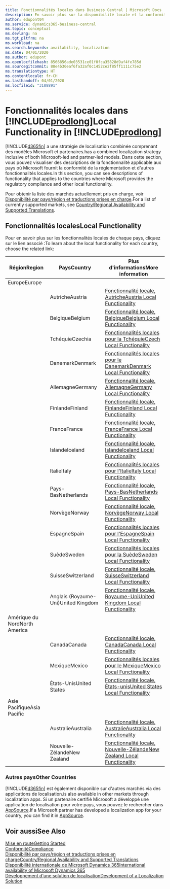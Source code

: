 ```yaml
---
title: Fonctionnalités locales dans Business Central | Microsoft Docs
description: En savoir plus sur la disponibilité locale et la conformité de la réglementation de Dynamics 365 Business Central.
author: edupont04
ms.service: dynamics365-business-central
ms.topic: conceptual
ms.devlang: na
ms.tgt_pltfrm: na
ms.workload: na
ms.search.keywords: availability, localization
ms.date: 04/01/2020
ms.author: edupont
ms.openlocfilehash: 8566856ade03531ce01f0fca35828d9af4fe785d
ms.sourcegitcommit: 88e4b30eaf6fa32af0c1452ce2f85ff1111c75e2
ms.translationtype: HT
ms.contentlocale: fr-CH
ms.lasthandoff: 04/01/2020
ms.locfileid: "3188891"
---
```

# <a name="local-functionality-in-prodlong"></a><span data-ttu-id="1d1ed-103">Fonctionnalités locales dans [!INCLUDE[prodlong](includes/prodlong.md)]</span><span class="sxs-lookup"><span data-stu-id="1d1ed-103">Local Functionality in [!INCLUDE[prodlong](includes/prodlong.md)]</span></span>

[!INCLUDE[d365fin](includes/d365fin_md.md)] <span data-ttu-id="1d1ed-104">a une stratégie de localisation combinée comprenant des modèles Microsoft et partenaires.</span><span class="sxs-lookup"><span data-stu-id="1d1ed-104">has a combined localization strategy inclusive of both Microsoft-led and partner-led models.</span></span> <span data-ttu-id="1d1ed-105">Dans cette section, vous pouvez visualiser des descriptions de la fonctionnalité applicable aux pays où Microsoft fournit la conformité de la réglementation et d'autres fonctionnalités locales.</span><span class="sxs-lookup"><span data-stu-id="1d1ed-105">In this section, you can see descriptions of functionality that applies to the countries where Microsoft provides the regulatory compliance and other local functionality.</span></span>  

<span data-ttu-id="1d1ed-106">Pour obtenir la liste des marchés actuellement pris en charge, voir [Disponibilité par pays/région et traductions prises en charge](/dynamics365/business-central/dev-itpro/compliance/apptest-countries-and-translations?toc=/dynamics365/business-central/toc.json).</span><span class="sxs-lookup"><span data-stu-id="1d1ed-106">For a list of currently supported markets, see [Country/Regional Availability and Supported Translations](/dynamics365/business-central/dev-itpro/compliance/apptest-countries-and-translations?toc=/dynamics365/business-central/toc.json).</span></span>  

## <a name="local-functionality"></a><span data-ttu-id="1d1ed-107">Fonctionnalités locales</span><span class="sxs-lookup"><span data-stu-id="1d1ed-107">Local Functionality</span></span>

<span data-ttu-id="1d1ed-108">Pour en savoir plus sur les fonctionnalités locales de chaque pays, cliquez sur le lien associé :</span><span class="sxs-lookup"><span data-stu-id="1d1ed-108">To learn about the local functionality for each country, choose the related link:</span></span>

| <span data-ttu-id="1d1ed-109">Région</span><span class="sxs-lookup"><span data-stu-id="1d1ed-109">Region</span></span> | <span data-ttu-id="1d1ed-110">Pays</span><span class="sxs-lookup"><span data-stu-id="1d1ed-110">Country</span></span> | <span data-ttu-id="1d1ed-111">Plus d'informations</span><span class="sxs-lookup"><span data-stu-id="1d1ed-111">More information</span></span> |
| --- | --- |--- |
| <span data-ttu-id="1d1ed-112">Europe</span><span class="sxs-lookup"><span data-stu-id="1d1ed-112">Europe</span></span> |  | |
|        | <span data-ttu-id="1d1ed-113">Autriche</span><span class="sxs-lookup"><span data-stu-id="1d1ed-113">Austria</span></span> | [<span data-ttu-id="1d1ed-114">Fonctionnalité locale, Autriche</span><span class="sxs-lookup"><span data-stu-id="1d1ed-114">Austria Local Functionality</span></span>](localfunctionality/austria/austria-local-functionality.md) |
|        | <span data-ttu-id="1d1ed-115">Belgique</span><span class="sxs-lookup"><span data-stu-id="1d1ed-115">Belgium</span></span> | [<span data-ttu-id="1d1ed-116">Fonctionnalité locale, Belgique</span><span class="sxs-lookup"><span data-stu-id="1d1ed-116">Belgium Local Functionality</span></span>](localfunctionality/belgium/belgium-local-functionality.md) |
|        | <span data-ttu-id="1d1ed-117">Tchéquie</span><span class="sxs-lookup"><span data-stu-id="1d1ed-117">Czechia</span></span> | [<span data-ttu-id="1d1ed-118">Fonctionnalités locales pour la Tchéquie</span><span class="sxs-lookup"><span data-stu-id="1d1ed-118">Czech Local Functionality</span></span>](localfunctionality/czech/czech-local-functionality.md) |
|        | <span data-ttu-id="1d1ed-119">Danemark</span><span class="sxs-lookup"><span data-stu-id="1d1ed-119">Denmark</span></span> | [<span data-ttu-id="1d1ed-120">Fonctionnalités locales pour le Danemark</span><span class="sxs-lookup"><span data-stu-id="1d1ed-120">Denmark Local Functionality</span></span>](localfunctionality/denmark/denmark-local-functionality.md) |
|        | <span data-ttu-id="1d1ed-121">Allemagne</span><span class="sxs-lookup"><span data-stu-id="1d1ed-121">Germany</span></span> | [<span data-ttu-id="1d1ed-122">Fonctionnalité locale, Allemagne</span><span class="sxs-lookup"><span data-stu-id="1d1ed-122">Germany Local Functionality</span></span>](localfunctionality/germany/germany-local-functionality.md) |
|        | <span data-ttu-id="1d1ed-123">Finlande</span><span class="sxs-lookup"><span data-stu-id="1d1ed-123">Finland</span></span> | [<span data-ttu-id="1d1ed-124">Fonctionnalité locale, Finlande</span><span class="sxs-lookup"><span data-stu-id="1d1ed-124">Finland Local Functionality</span></span>](localfunctionality/finland/finland-local-functionality.md) |
|        | <span data-ttu-id="1d1ed-125">France</span><span class="sxs-lookup"><span data-stu-id="1d1ed-125">France</span></span> | [<span data-ttu-id="1d1ed-126">Fonctionnalité locale, France</span><span class="sxs-lookup"><span data-stu-id="1d1ed-126">France Local Functionality</span></span>](localfunctionality/france/france-local-functionality.md) |
|        | <span data-ttu-id="1d1ed-127">Islande</span><span class="sxs-lookup"><span data-stu-id="1d1ed-127">Iceland</span></span> | [<span data-ttu-id="1d1ed-128">Fonctionnalité locale, Islande</span><span class="sxs-lookup"><span data-stu-id="1d1ed-128">Iceland Local Functionality</span></span>](localfunctionality/iceland/iceland-local-functionality.md) |
|        | <span data-ttu-id="1d1ed-129">Italie</span><span class="sxs-lookup"><span data-stu-id="1d1ed-129">Italy</span></span> | [<span data-ttu-id="1d1ed-130">Fonctionnalités locales pour l'Italie</span><span class="sxs-lookup"><span data-stu-id="1d1ed-130">Italy Local Functionality</span></span>](localfunctionality/italy/italy-local-functionality.md) |
|        | <span data-ttu-id="1d1ed-131">Pays-Bas</span><span class="sxs-lookup"><span data-stu-id="1d1ed-131">Netherlands</span></span> | [<span data-ttu-id="1d1ed-132">Fonctionnalité locale, Pays-Bas</span><span class="sxs-lookup"><span data-stu-id="1d1ed-132">Netherlands Local Functionality</span></span>](localfunctionality/netherlands/netherlands-local-functionality.md) |
|        | <span data-ttu-id="1d1ed-133">Norvège</span><span class="sxs-lookup"><span data-stu-id="1d1ed-133">Norway</span></span> | [<span data-ttu-id="1d1ed-134">Fonctionnalité locale, Norvège</span><span class="sxs-lookup"><span data-stu-id="1d1ed-134">Norway Local Functionality</span></span>](localfunctionality/norway/norway-local-functionality.md) |
|        | <span data-ttu-id="1d1ed-135">Espagne</span><span class="sxs-lookup"><span data-stu-id="1d1ed-135">Spain</span></span> | [<span data-ttu-id="1d1ed-136">Fonctionnalités locales pour l'Espagne</span><span class="sxs-lookup"><span data-stu-id="1d1ed-136">Spain Local Functionality</span></span>](localfunctionality/spain/spain-local-functionality.md) |
|        | <span data-ttu-id="1d1ed-137">Suède</span><span class="sxs-lookup"><span data-stu-id="1d1ed-137">Sweden</span></span> | [<span data-ttu-id="1d1ed-138">Fonctionnalités locales pour la Suède</span><span class="sxs-lookup"><span data-stu-id="1d1ed-138">Sweden Local Functionality</span></span>](localfunctionality/sweden/sweden-local-functionality.md) |
|        | <span data-ttu-id="1d1ed-139">Suisse</span><span class="sxs-lookup"><span data-stu-id="1d1ed-139">Switzerland</span></span> | [<span data-ttu-id="1d1ed-140">Fonctionnalité locale, Suisse</span><span class="sxs-lookup"><span data-stu-id="1d1ed-140">Switzerland Local Functionality</span></span>](localfunctionality/switzerland/switzerland-local-functionality.md) |
|        | <span data-ttu-id="1d1ed-141">Anglais (Royaume-Uni)</span><span class="sxs-lookup"><span data-stu-id="1d1ed-141">United Kingdom</span></span> | [<span data-ttu-id="1d1ed-142">Fonctionnalité locale, Royaume-Uni</span><span class="sxs-lookup"><span data-stu-id="1d1ed-142">United Kingdom Local Functionality</span></span>](localfunctionality/unitedkingdom/united-kingdom-local-functionality.md) |
| <span data-ttu-id="1d1ed-143">Amérique du Nord</span><span class="sxs-lookup"><span data-stu-id="1d1ed-143">North America</span></span> |       |  |
|        | <span data-ttu-id="1d1ed-144">Canada</span><span class="sxs-lookup"><span data-stu-id="1d1ed-144">Canada</span></span>|[<span data-ttu-id="1d1ed-145">Fonctionnalité locale, Canada</span><span class="sxs-lookup"><span data-stu-id="1d1ed-145">Canada Local Functionality</span></span>](localfunctionality/canada/canada-local-functionality.md) |
|        | <span data-ttu-id="1d1ed-146">Mexique</span><span class="sxs-lookup"><span data-stu-id="1d1ed-146">Mexico</span></span> | [<span data-ttu-id="1d1ed-147">Fonctionnalités locales pour le Mexique</span><span class="sxs-lookup"><span data-stu-id="1d1ed-147">Mexico Local Functionality</span></span>](localfunctionality/mexico/mexico-local-functionality.md) |
|        | <span data-ttu-id="1d1ed-148">États-Unis</span><span class="sxs-lookup"><span data-stu-id="1d1ed-148">United States</span></span>|[<span data-ttu-id="1d1ed-149">Fonctionnalité locale, États-unis</span><span class="sxs-lookup"><span data-stu-id="1d1ed-149">United States Local Functionality</span></span>](localfunctionality/unitedstates/united-states-local-functionality.md) |
| <span data-ttu-id="1d1ed-150">Asie Pacifique</span><span class="sxs-lookup"><span data-stu-id="1d1ed-150">Asia Pacific</span></span> |       |  |
|        | <span data-ttu-id="1d1ed-151">Australie</span><span class="sxs-lookup"><span data-stu-id="1d1ed-151">Australia</span></span> | [<span data-ttu-id="1d1ed-152">Fonctionnalité locale, Australie</span><span class="sxs-lookup"><span data-stu-id="1d1ed-152">Australia Local Functionality</span></span>](localfunctionality/australia/australia-local-functionality.md) |
|        | <span data-ttu-id="1d1ed-153">Nouvelle-Zélande</span><span class="sxs-lookup"><span data-stu-id="1d1ed-153">New Zealand</span></span> | [<span data-ttu-id="1d1ed-154">Fonctionnalité locale, Nouvelle-Zélande</span><span class="sxs-lookup"><span data-stu-id="1d1ed-154">New Zealand Local Functionality</span></span>](localfunctionality/newzealand/new-zealand-local-functionality.md) |

### <a name="other-countries"></a><span data-ttu-id="1d1ed-155">Autres pays</span><span class="sxs-lookup"><span data-stu-id="1d1ed-155">Other Countries</span></span>
[!INCLUDE[d365fin](includes/d365fin_md.md)] <span data-ttu-id="1d1ed-156">est également disponible sur d'autres marchés via des applications de localisation.</span><span class="sxs-lookup"><span data-stu-id="1d1ed-156">is also available in other markets through localization apps.</span></span> <span data-ttu-id="1d1ed-157">Si un partenaire certifié Microsoft a développé une application de localisation pour votre pays, vous pouvez le rechercher dans [AppSource](https://appsource.microsoft.com/product/dynamics-365-business-central/).</span><span class="sxs-lookup"><span data-stu-id="1d1ed-157">If a Microsoft partner has developed a localization app for your country, you can find it in [AppSource](https://appsource.microsoft.com/product/dynamics-365-business-central/).</span></span>

## <a name="see-also"></a><span data-ttu-id="1d1ed-158">Voir aussi</span><span class="sxs-lookup"><span data-stu-id="1d1ed-158">See Also</span></span>
[<span data-ttu-id="1d1ed-159">Mise en route</span><span class="sxs-lookup"><span data-stu-id="1d1ed-159">Getting Started</span></span>](product-get-started.md)  
[<span data-ttu-id="1d1ed-160">Conformité</span><span class="sxs-lookup"><span data-stu-id="1d1ed-160">Compliance</span></span>](compliance/compliance-overview.md)  
[<span data-ttu-id="1d1ed-161">Disponibilité par pays/région et traductions prises en charge</span><span class="sxs-lookup"><span data-stu-id="1d1ed-161">Country/Regional Availability and Supported Translations</span></span>](/dynamics365/business-central/dev-itpro/compliance/apptest-countries-and-translations?toc=/dynamics365/business-central/toc.json)  
[<span data-ttu-id="1d1ed-162">Disponibilité internationale de Microsoft Dynamics 365</span><span class="sxs-lookup"><span data-stu-id="1d1ed-162">International availability of Microsoft Dynamics 365</span></span>](/dynamics365/get-started/availability)  
[<span data-ttu-id="1d1ed-163">Développement d'une solution de localisation</span><span class="sxs-lookup"><span data-stu-id="1d1ed-163">Development of a Localization Solution</span></span>](/dynamics365/business-central/dev-itpro/developer/readiness/readiness-develop-localization)  
